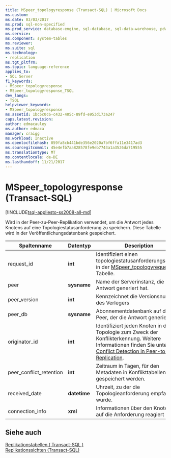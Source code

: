 ```yaml
---
title: MSpeer_topologyresponse (Transact-SQL) | Microsoft Docs
ms.custom: 
ms.date: 03/03/2017
ms.prod: sql-non-specified
ms.prod_service: database-engine, sql-database, sql-data-warehouse, pdw
ms.service: 
ms.component: system-tables
ms.reviewer: 
ms.suite: sql
ms.technology:
- replication
ms.tgt_pltfrm: 
ms.topic: language-reference
applies_to:
- SQL Server
f1_keywords:
- MSpeer_topologyresponse
- MSpeer_topologyresponse_TSQL
dev_langs:
- TSQL
helpviewer_keywords:
- MSpeer_topologyresponse
ms.assetid: 1bc5c0c6-c432-405c-89fd-e953d173a247
caps.latest.revision: 
author: edmacauley
ms.author: edmaca
manager: craigg
ms.workload: Inactive
ms.openlocfilehash: 059fa8cb441bde356e2020a7bf6ffa11e3417ad3
ms.sourcegitcommit: 45e4efb7aa828578fe9eb7743a1a3526da719555
ms.translationtype: MT
ms.contentlocale: de-DE
ms.lasthandoff: 11/21/2017
---
```

# <a name="mspeertopologyresponse-transact-sql"></a>MSpeer_topologyresponse (Transact-SQL)
[!INCLUDE[tsql-appliesto-ss2008-all-md](../../includes/tsql-appliesto-ss2008-all-md.md)]

  Wird in der Peer-zu-Peer-Replikation verwendet, um die Antwort jedes Knotens auf eine Topologiestatusanforderung zu speichern. Diese Tabelle wird in der Veröffentlichungsdatenbank gespeichert.  
  
|Spaltenname|Datentyp|Description|  
|-----------------|---------------|-----------------|  
|request_id|**int**|Identifiziert einen topologiestatusanforderungseintrag in der [MSpeer_topologyrequest](../../relational-databases/system-tables/mspeer-topologyrequest-transact-sql.md) Tabelle.|  
|peer|**sysname**|Name der Serverinstanz, die die Antwort generiert hat.|  
|peer_version|**int**|Kennzeichnet die Versionsnummer des Verlegers|  
|peer_db|**sysname**|Abonnementdatenbank auf dem Peer, der die Antwort generiert hat.|  
|originator_id|**int**|Identifiziert jeden Knoten in der Topologie zum Zweck der Konflikterkennung. Weitere Informationen finden Sie unter [Conflict Detection in Peer-to-Peer Replication](../../relational-databases/replication/transactional/peer-to-peer-conflict-detection-in-peer-to-peer-replication.md).|  
|peer_conflict_retention|**int**|Zeitraum in Tagen, für den Metadaten in Konflikttabellen gespeichert werden.|  
|received_date|**datetime**|Uhrzeit, zu der die Topologieanforderung empfangen wurde.|  
|connection_info|**xml**|Informationen über den Knoten, der auf die Anforderung reagiert hat.|  
  
## <a name="see-also"></a>Siehe auch  
 [Replikationstabellen &#40; Transact-SQL &#41;](../../relational-databases/system-tables/replication-tables-transact-sql.md)   
 [Replikationssichten &#40;Transact-SQL&#41;](../../relational-databases/system-views/replication-views-transact-sql.md)  
  
  
